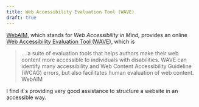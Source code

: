 ```yaml
---
title: Web Accessibility Evaluation Tool (WAVE)
draft: true
---
```

[WebAIM](https://webaim.org), which stands for *Web Accessibility in Mind,* provides an online [Web Accessibility Evaluation Tool (WAVE)](https://wave.webaim.org/), which is 

<blockquote>… a suite of evaluation tools that helps authors make their web content more accessible to individuals with disabilities. WAVE can identify many accessibility and Web Content Accessibility Guideline (WCAG) errors, but also facilitates human evaluation of web content.
<footer>WebAIM</footer></blockquote>

I find it´s providing very good assistance to structure a website in an accessible way.